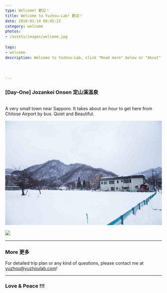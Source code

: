 ```yaml
---
type: Welcome! 歡迎！
title: Welcome to Yuzhou-Lab! 歡迎！ 
date: 2018-01-14 08:45:22
category: welcome
photos:
- /assets/images/welcome.jpg

tags:
- welcome
description: Welcome to Yuzhou-Lab, click "Read more" below or "About" above to learn more about me!



---
```

<!-- more -->

### [Day-One] Jozankei Onsen 定山溪温泉
<br>
A very small town near Sapporo. It takes about an hour to get here from Chitose Airport by bus. Quiet and Beautiful.

![](/assets/images/hokkaido/定山溪-1.jpg)

![](/assets/images/hokkaido/定山溪-12.jpg)

---
### More 更多

For detailed trip plan or any kind of questions,
please contact me at yuzhou@yuzhoulab.com! 

---
### Love & Peace !!!
